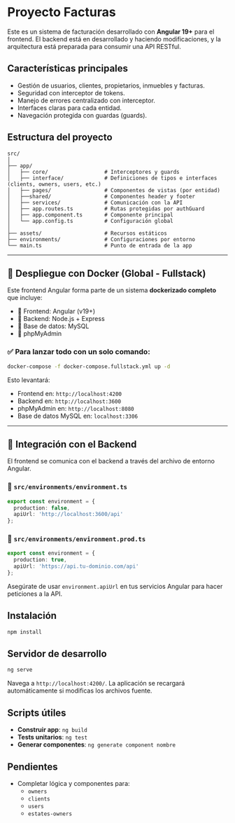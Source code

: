 
# Proyecto Facturas

Este es un sistema de facturación desarrollado con **Angular 19+** para el frontend. El backend está en desarrollado y haciendo modificaciones, y la arquitectura está preparada para consumir una API RESTful.

## Características principales

- Gestión de usuarios, clientes, propietarios, inmuebles y facturas.
- Seguridad con interceptor de tokens.
- Manejo de errores centralizado con interceptor.
- Interfaces claras para cada entidad.
- Navegación protegida con guardas (guards).

## Estructura del proyecto

```
src/
│
├── app/
│   ├── core/                  # Interceptores y guards
│   ├── interface/             # Definiciones de tipos e interfaces (clients, owners, users, etc.)
│   ├── pages/                 # Componentes de vistas (por entidad)
│   ├──shared/                 # Componentes header y footer
│   ├── services/              # Comunicación con la API
│   ├── app.routes.ts          # Rutas protegidas por authGuard
│   ├── app.component.ts       # Componente principal
│   └── app.config.ts          # Configuración global
│
├── assets/                    # Recursos estáticos
├── environments/              # Configuraciones por entorno
└── main.ts                    # Punto de entrada de la app
```

---

## 🚀 Despliegue con Docker (Global - Fullstack)

Este frontend Angular forma parte de un sistema **dockerizado completo** que incluye:

- 🎨 Frontend: Angular (v19+)
- 🚀 Backend: Node.js + Express
- 📂 Base de datos: MySQL
- 📄 phpMyAdmin

### ✅ Para lanzar todo con un solo comando:
```bash
docker-compose -f docker-compose.fullstack.yml up -d
```

Esto levantará:

- Frontend en: `http://localhost:4200`
- Backend en: `http://localhost:3600`
- phpMyAdmin en: `http://localhost:8080`
- Base de datos MySQL en: `localhost:3306`

---

## 🧩 Integración con el Backend

El frontend se comunica con el backend a través del archivo de entorno Angular.

### 🔧 `src/environments/environment.ts`
```ts
export const environment = {
  production: false,
  apiUrl: 'http://localhost:3600/api'
};
```

### 🔧 `src/environments/environment.prod.ts`
```ts
export const environment = {
  production: true,
  apiUrl: 'https://api.tu-dominio.com/api'
};
```

Asegúrate de usar `environment.apiUrl` en tus servicios Angular para hacer peticiones a la API.

## Instalación

```bash
npm install
```

## Servidor de desarrollo

```bash
ng serve
```

Navega a `http://localhost:4200/`. La aplicación se recargará automáticamente si modificas los archivos fuente.

## Scripts útiles

- **Construir app**: `ng build`
- **Tests unitarios**: `ng test`
- **Generar componentes**: `ng generate component nombre`

## Pendientes

- Completar lógica y componentes para:
  - `owners`
  - `clients`
  - `users`
  - `estates-owners`

